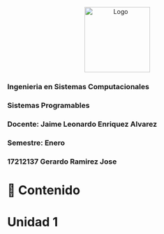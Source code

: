 <p align="center"> 
    <img alt="Logo" src="https://www.tijuana.tecnm.mx/wp-content/uploads/2018/09/logo-ITT-2018.jpg" width=150 height=150>    
</p>


### Ingenieria en Sistemas Computacionales
### Sistemas Programables
### Docente: Jaime Leonardo Enriquez Alvarez
### Semestre: Enero 

### 17212137 Gerardo Ramirez Jose

# :page_with_curl: Contenido
# Unidad 1
